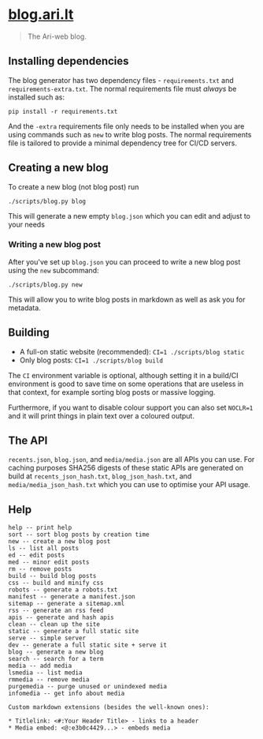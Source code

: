 # [blog.ari.lt](https://blog.ari.lt/)

> The Ari-web blog.

## Installing dependencies

The blog generator has two dependency files - `requirements.txt` and `requirements-extra.txt`. The normal requirements file must *always* be installed such as:

    pip install -r requirements.txt

And the `-extra` requirements file only needs to be installed when you are using commands such as `new` to write blog posts. The normal requirements file is tailored to provide a minimal dependency tree for CI/CD servers.

## Creating a new blog

To create a new blog (not blog post) run

    ./scripts/blog.py blog

This will generate a new empty `blog.json`  which you can edit and adjust to your needs

### Writing a new blog post

After you've set up `blog.json` you can proceed to write a new blog post using the `new` subcommand:

    ./scripts/blog.py new

This will allow you to write blog posts in markdown as well as ask you for metadata.

## Building

- A full-on static website (recommended): `CI=1 ./scripts/blog static`
- Only blog posts: `CI=1 ./scripts/blog build`

The `CI` environment variable is optional, although setting it in a build/CI environment is good to save time on some operations that are useless in that context, for example sorting blog posts or massive logging.

Furthermore, if you want to disable colour support you can also set `NOCLR=1` and it will print things in plain text over a coloured output.

## The API

`recents.json`, `blog.json`, and `media/media.json` are all APIs you can use. For caching purposes SHA256 digests of these static APIs are generated on build at `recents_json_hash.txt`, `blog_json_hash.txt`, and `media/media_json_hash.txt` which you can use to optimise your API usage.

## Help

    help -- print help
    sort -- sort blog posts by creation time
    new -- create a new blog post
    ls -- list all posts
    ed -- edit posts
    med -- minor edit posts
    rm -- remove posts
    build -- build blog posts
    css -- build and minify css
    robots -- generate a robots.txt
    manifest -- generate a manifest.json
    sitemap -- generate a sitemap.xml
    rss -- generate an rss feed
    apis -- generate and hash apis
    clean -- clean up the site
    static -- generate a full static site
    serve -- simple server
    dev -- generate a full static site + serve it
    blog -- generate a new blog
    search -- search for a term
    media -- add media
    lsmedia -- list media
    rmmedia -- remove media
    purgemedia -- purge unused or unindexed media
    infomedia -- get info about media

    Custom markdown extensions (besides the well-known ones):

    * Titlelink: <#:Your Header Title> - links to a header
    * Media embed: <@:e3b0c4429...> - embeds media
